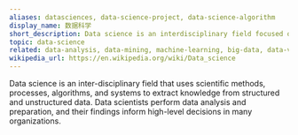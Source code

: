 ```yaml
---
aliases: datasciences, data-science-project, data-science-algorithm
display_name: 数据科学
short_description: Data science is an interdisciplinary field focused on extracting knowledge from typically large data sets.
topic: data-science
related: data-analysis, data-mining, machine-learning, big-data, data-visualization
wikipedia_url: https://en.wikipedia.org/wiki/Data_science
---
```

Data science is an inter-disciplinary field that uses scientific methods, processes, algorithms, and systems to extract knowledge from structured and unstructured data. Data scientists perform data analysis and preparation, and their findings inform high-level decisions in many organizations.
